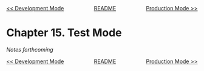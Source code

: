 <div>
<div style='float: left'><a href='ch14-development-mode.md'>&lt;&lt; Development Mode</a></div>
<div style='float: right'><a href='ch16-production-mode.md'>Production Mode &gt;&gt;</a></div>
<div style='float: inline-auto;text-align:center'><a href='README.md'>README</a></div>
<div style="clear: both"></div>
</div>

# Chapter 15. Test Mode

*Notes forthcoming*

<div>
<div style='float: left'><a href='ch14-development-mode.md'>&lt;&lt; Development Mode</a></div>
<div style='float: right'><a href='ch16-production-mode.md'>Production Mode &gt;&gt;</a></div>
<div style='float: inline-auto;text-align:center'><a href='README.md'>README</a></div>
<div style="clear: both"></div>
</div>